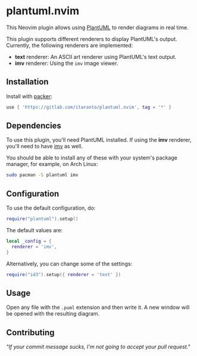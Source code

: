 # plantuml.nvim

This Neovim plugin allows using [PlantUML](https://plantuml.com/) to render diagrams in real time.

This plugin supports different renderers to display PlantUML's output. Currently,
the following renderers are implemented:
- **text** renderer: An ASCII art renderer using PlantUML's text output.
- **imv** renderer: Using the `imv` image viewer.

## Installation

Install with [packer](https://github.com/wbthomason/packer.nvim):

```lua
use { 'https://gitlab.com/itaranto/plantuml.nvim', tag = '*' }
```

## Dependencies

To use this plugin, you'll need PlantUML installed. If using the **imv** renderer, you'll need to
have [imv](https://sr.ht/~exec64/imv/) as well.

You should be able to install any of these with your system's package manager, for example, on Arch
Linux:

```sh
sudo pacman -S plantuml imv
```

## Configuration

To use the default configuration, do:

```lua
require("plantuml").setup()
```

The default values are:

```lua
local _config = {
  renderer = 'imv',
}
```

Alternatively, you can change some of the settings:

```lua
require("id3").setup({ renderer = 'text' })
```

## Usage

Open any file with the `.puml` extension and then write it. A new window will be
opened with the resulting diagram.

## Contributing

*"If your commit message sucks, I'm not going to accept your pull request."*
